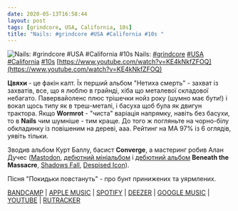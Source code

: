 ```yaml
---
date: 2020-05-13T16:58:44
layout: post
tags: [grindcore, USA, California, 10s]
title: "Nails: #grindcore #USA #California #10s "
---
```

![Nails: #grindcore #USA #California #10s ](https://i.ytimg.com/vi/KE4kNkfZFOQ/maxresdefault.jpg)
Nails: [#grindcore](/tags/#grindcore) [#USA](/tags/#USA) [#California](/tags/#California) [#10s](/tags/#10s) [https://www.youtube.com/watch?v=KE4kNkfZFOQ](https://www.youtube.com/watch?v=KE4kNkfZFOQ)

**Цвяхи** - це факін калт. Їх перший альбом &quot;Нетиха смерть&quot; - захват із захватів, все, що я люблю в грайнді, хіба що металевої складової небагато. Павервайоленс плюс трішечки нойз року (шумно має бути!) і вокал щось типу як в треш-металі, і басуха щоб була як двигун трактора. Якщо **Wormrot** - &quot;чиста&quot; варіація напрямку, навіть без басухи, то в **Nails** чим шумніше - тим краще. До того ж погляньте на чорно-білу обкладинку із повішеним на дереві, ааа. Рейтинг на МА 97% із 6 оглядів, уявіть тільки.

Зводив альбом Курт Баллу, басист **Converge**, а мастеринг робив Алан Дучес  ([Mastodon](/2019-12-15-mastodon--artcore-progressive-metal-usa-georgia), [дебютний мініальбом](/2019-12-25-beneath-the-massacre--deathcore-technical-brutal-death-metal) і [дебютний альбом](/2020-01-13-beneath-the-massacre--technical-brutal-death-metal) **Beneath the Massacre**, [Shadows Fall](/2020-03-21-shadows-fall--metalcore-usa-massachusetts-00s-), [Despised Icon](/2020-03-23-despised-icon--deathcore-canada-quebec-00s-)).

Пісня &quot;Покидьки повстануть&quot; - про бунт принижених та уярмлених.

[BANDCAMP](https://nailssl.bandcamp.com/album/unsilent-death) \| [APPLE MUSIC](https://music.apple.com/us/album/unsilent-death/455135937) \| [SPOTIFY](https://open.spotify.com/album/0i3KerJQ8wBx60b44jwe0y) \| [DEEZER](https://www.deezer.com/album/1506355?utm_source=deezer&amp;utm_content=album-1506355&amp;utm_term=1601611822_1589378225&amp;utm_medium=web) \| [GOOGLE MUSIC](https://play.google.com/music/m/Bmnci66tihfh5f3wgu7qmram6i4?t=Unsilent_Death_-_Nails) \| [YOUTUBE](https://www.youtube.com/playlist?list=OLAK5uy_lzP8029DZpv08pNfe4DU_XpYTRb9khCLE) \| [RUTRACKER](https://rutracker.org/forum/viewtopic.php?t=4489531)